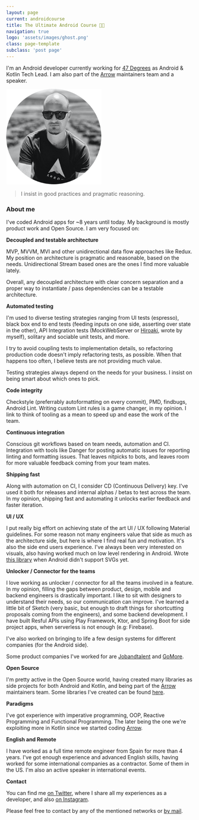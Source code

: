 ```yaml
---
layout: page
current: androidcourse
title: The Ultimate Android Course 👨‍🏫
navigation: true
logo: 'assets/images/ghost.png'
class: page-template
subclass: 'post page'
---
```


I'm an Android developer currently working for [47 Degrees](https://www.47deg.com) as Android & Kotlin Tech Lead. I am also part of the [Arrow](https://arrow-kt.io) maintainers team and a speaker.

<img src="../assets/images/portrait.png" alt="My portrait pic" style="width:256px;height:256px">

> I insist in good practices and pragmatic reasoning.

### About me

I've coded Android apps for ~8 years until today. My background is mostly product work and Open Source. I am very focused on:

**Decoupled and testable architecture**

MVP, MVVM, MVI and other unidirectional data flow approaches like Redux. My position on architecture is pragmatic and reasonable, based on the needs. Unidirectional Stream based ones are the ones I find more valuable lately.

Overall, any decoupled architecture with clear concern separation and a proper way to instantiate / pass dependencies can be a testable architecture.

**Automated testing**

I'm used to diverse testing strategies ranging from UI tests (espresso), black box end to end tests (feeding inputs on one side, asserting over state in the other), API Integration tests (MockWebServer or [Hiroaki](https://github.com/jorgeCastilloPrz/hiroaki), wrote by myself), solitary and sociable unit tests, and more.

I try to avoid coupling tests to implementation details, so refactoring production code doesn't imply refactoring tests, as possible. When that happens too often, I believe tests are not providing much value.

Testing strategies always depend on the needs for your business. I insist on being smart about which ones to pick.

**Code integrity**

Checkstyle (preferrably autoformatting on every commit), PMD, findbugs, Android Lint. Writing custom Lint rules is a game changer, in my opinion. I link to think of tooling as a mean to speed up and ease the work of the team.

**Continuous integration**

Conscious git workflows based on team needs, automation and CI. Integration with tools like Danger for posting automatic issues for reporting linting and formatting issues. That leaves nitpicks to bots, and leaves room for more valuable feedback coming from your team mates.

**Shipping fast**

Along with automation on CI, I consider CD (Continuous Delivery) key. I've used it both for releases and internal alphas / betas to test across the team. In my opinion, shipping fast and automating it unlocks earlier feedback and faster iteration.

**UI / UX**

I put really big effort on achieving state of the art UI / UX following Material guidelines. For some reason not many engineers value that side as much as the architecture side, but here is where I find real fun and motivation. It's also the side end users experience. I've always been very interested on visuals, also having worked much on low level rendering in Android. Wrote [this library](https://github.com/jorgeCastilloPrz/AndroidFillableLoaders) when Android didn't support SVGs yet.

**Unlocker / Connector for the teams**

I love working as unlocker / connector for all the teams involved in a feature. In my opinion, filling the gaps between product, design, mobile and backend engineers is drastically important. I like to sit with designers to understand their needs, so our communication can improve. I've learned a little bit of Sketch (very basic, but enough to draft things for shortcutting proposals coming from the engineers), and some backend development. I have built Resful APIs using Play Framework, Ktor, and Spring Boot for side project apps, when serverless is not enough (e.g: Firebase).

I've also worked on bringing to life a few design systems for different companies (for the Android side).

Some product companies I've worked for are [Jobandtalent](https://www.jobandtalent.com/) and [GoMore](https://gomore.dk/).

**Open Source**

I'm pretty active in the Open Source world, having created many libraries as side projects for both Android and Kotlin, and being part of the [Arrow](https://arrow-kt.io/) maintainers team. Some libraries I've created can be found [here](https://github.com/JorgeCastilloPrz/).

**Paradigms**

I've got experience with imperative programming, OOP, Reactive Programming and Functional Programming. The later being the one we're exploiting more in Kotlin since we started coding [Arrow](https://arrow-kt.io/).

**English and Remote**

I have worked as a full time remote engineer from Spain for more than 4 years. I've got enough experience and advanced English skills, having worked for some international companies as a contractor. Some of them in the US. I'm also an active speaker in international events.

**Contact**

You can find me [on Twitter](https://www.twitter.com/JorgeCastilloPR), where I share all my experiences as a developer, and also [on Instagram](https://www.instagram.com/jorgecastillopr).


Please feel free to contact by any of the mentioned networks or [by mail](mailto:jorge.castillo.prz@gmail.com).
